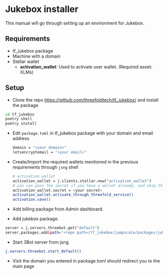 # Jukebox installer

This manual will go through setting up an environment for Jukebox.

## Requirements

- tf_jukebox package
- Machine with a domain
- Stellar wallet
  - **activation_wallet**: Used to activate user wallet. (Required asset: XLMs)

## Setup

- Clone the repo https://github.com/threefoldtech/tf_jukebox/ and install the package

```bash
cd tf_jukebox
poetry shell
poetry install
```

- Edit `package.toml` in tf_jukebox package with your domain and email address

  ```bash
  domain = "<your domain>"
  letsencryptemail = "<your email>"
  ```

- Create/Import the required wallets mentioned in the previous requirements through `jsng` shell

  ```bash
  # activation wallet
  activation_wallet = j.clients.stellar.new("activation_wallet") 
  # you can pass the secret if you have a wallet already, and skip the activation step, needs to have xlms for activation
  activation_wallet.secret = <your secret>
  activation_wallet.activate_through_threefold_service()
  activation.save()
  ```

- Add billing package from Admin dashboard.
- Add jukebox package.

```bash
server = j.servers.threebot.get("default")
server.packages.add(path="<repo path>/tf_jukebox/jumpscale/packages/jukebox")1
```

- Start 3Bot server from jsng

```bash
j.servers.threebot.start_default()
```

- Visit the domain you entered in package.toml should redirect you to the main page
